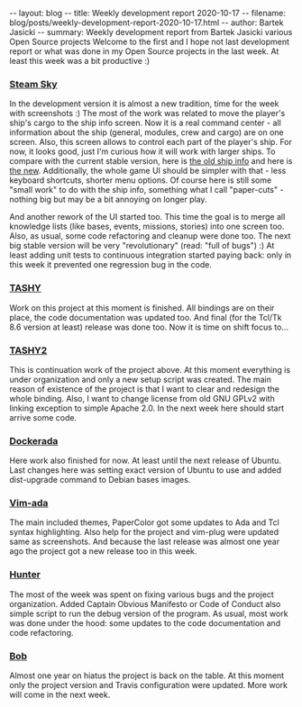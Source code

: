 -- layout: blog
-- title: Weekly development report 2020-10-17
-- filename: blog/posts/weekly-development-report-2020-10-17.html
-- author: Bartek Jasicki
-- summary: Weekly development report from Bartek Jasicki various Open Source projects
Welcome to the first and I hope not last development report or what was done in
my Open Source projects in the last week. At least this week was a bit
productive :)

### [Steam Sky](https://thindil.itch.io/steam-sky)

In the development version it is almost a new tradition, time for the week
with screenshots :) The most of the work was related to move the player's
ship's cargo to the ship info screen. Now it is a real command center - all
information about the ship (general, modules, crew and cargo) are on one
screen. Also, this screen allows to control each part of the player's ship. For
now, it looks good, just I'm curious how it will work with larger ships. To
compare with the current stable version, here is [the old ship info](https://imgur.com/h6RIms5)
and here is [the new](https://imgur.com/9dh1dEe). Additionally, the whole game
UI should be simpler with that - less keyboard shortcuts, shorter menu
options. Of course here is still some "small work" to do with the ship info,
something what I call "paper-cuts" - nothing big but may be a bit annoying on
longer play.

And another rework of the UI started too. This time the goal is to merge all
knowledge lists (like bases, events, missions, stories) into one screen too.
Also, as usual, some code refactoring and cleanup were done too. The next big
stable version will be very "revolutionary" (read: "full of bugs") :) At least
adding unit tests to continuous integration started paying back: only in this
week it prevented one regression bug in the code.

### [TASHY](https://github.com/thindil/tashy)

Work on this project at this moment is finished. All bindings are on their
place, the code documentation was updated too. And final (for the Tcl/Tk 8.6
version at least) release was done too. Now it is time on shift focus to...

### [TASHY2](https://github.com/thindil/tashy2)

This is continuation work of the project above. At this moment everything is
under organization and only a new setup script was created. The main reason of
existence of the project is that I want to clear and redesign the whole
binding. Also, I want to change license from old GNU GPLv2 with linking
exception to simple Apache 2.0. In the next week here should start arrive some
code.

### [Dockerada](https://github.com/thindil/dockerada)

Here work also finished for now. At least until the next release of Ubuntu.
Last changes here was setting exact version of Ubuntu to use and added
dist-upgrade command to Debian bases images.

### [Vim-ada](https://github.com/thindil/vim-ada)

The main included themes, PaperColor got some updates to Ada and Tcl syntax
highlighting. Also help for the project and vim-plug were updated same as
screenshots. And because the last release was almost one year ago the project got a
new release too in this week.

### [Hunter](https://github.com/thindil/hunter)

The most of the week was spent on fixing various bugs and the project
organization. Added Captain Obvious Manifesto or Code of Conduct also simple
script to run the debug version of the program. As usual, most work was done
under the hood: some updates to the code documentation and code refactoring.

### [Bob](https://github.com/thindil/bob)

Almost one year on hiatus the project is back on the table. At this
moment only the project version and Travis configuration were updated. More
work will come in the next week.
